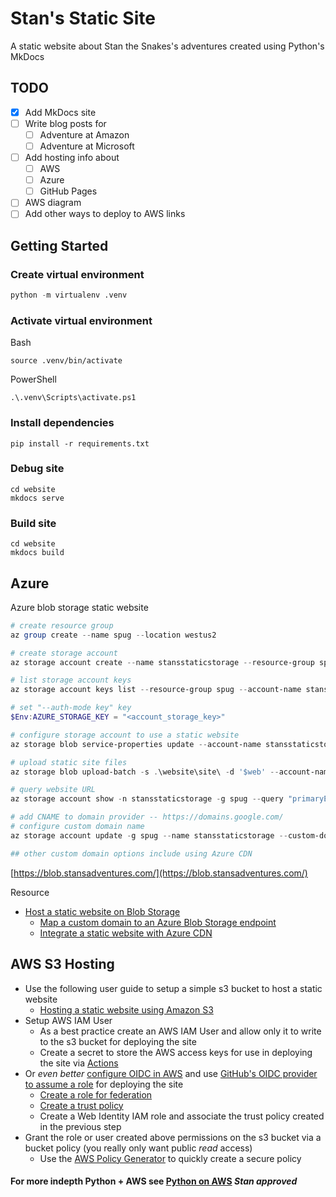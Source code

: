 # Stan's Static Site 
A static website about Stan the Snakes's adventures created using Python's MkDocs

## TODO
- [x] Add MkDocs site
- [ ] Write blog posts for
  - [ ] Adventure at Amazon
  - [ ] Adventure at Microsoft
- [ ] Add hosting info about 
  - [ ] AWS
  - [ ] Azure
  - [ ] GitHub Pages
- [ ] AWS diagram
- [ ] Add other ways to deploy to AWS links

## Getting Started

### Create virtual environment
```python
python -m virtualenv .venv
```

### Activate virtual environment  
Bash
```
source .venv/bin/activate
```

PowerShell
```
.\.venv\Scripts\activate.ps1
```

### Install dependencies
```
pip install -r requirements.txt
```

### Debug site
```
cd website
mkdocs serve
```

### Build site
```
cd website
mkdocs build
```

## Azure

Azure blob storage static website
```powershell
# create resource group
az group create --name spug --location westus2

# create storage account
az storage account create --name stansstaticstorage --resource-group spug --location westus2 --sku Standard_RAGRS --kind StorageV2

# list storage account keys
az storage account keys list --resource-group spug --account-name stansstaticstorage

# set "--auth-mode key" key
$Env:AZURE_STORAGE_KEY = "<account_storage_key>"

# configure storage account to use a static website
az storage blob service-properties update --account-name stansstaticstorage --static-website --404-document 404.html --index-document index.html

# upload static site files
az storage blob upload-batch -s .\website\site\ -d '$web' --account-name stansstaticstorage

# query website URL
az storage account show -n stansstaticstorage -g spug --query "primaryEndpoints.web" --output tsv

# add CNAME to domain provider -- https://domains.google.com/
# configure custom domain name
az storage account update -g spug --name stansstaticstorage --custom-domain "blob.stansadventures.com" --use-subdomain false

## other custom domain options include using Azure CDN
```

[https://blob.stansadventures.com/](https://blob.stansadventures.com/)

Resource
- [Host a static website on Blob Storage](https://docs.microsoft.com/en-us/azure/storage/blobs/storage-blob-static-website-host)
  - [Map a custom domain to an Azure Blob Storage endpoint](https://docs.microsoft.com/en-us/azure/storage/blobs/storage-custom-domain-name?tabs=azure-cli#map-a-custom-domain-with-https-enabled)
  - [Integrate a static website with Azure CDN](https://docs.microsoft.com/en-us/azure/storage/blobs/static-website-content-delivery-network)

## AWS S3 Hosting
- Use the following user guide to setup a simple s3 bucket to host a static website
  - [Hosting a static website using Amazon S3](https://docs.aws.amazon.com/AmazonS3/latest/userguide/WebsiteHosting.html)
- Setup AWS IAM User
  - As a best practice create an AWS IAM User and allow only it to write to the s3 bucket for deploying the site
  - Create a secret to store the AWS access keys for use in deploying the site via [Actions](https://github.com/python-spokane/stans-static-site/actions)
- Or *even better* [configure OIDC in AWS](https://docs.aws.amazon.com/IAM/latest/UserGuide/id_roles_providers_create_oidc.html) and use [GitHub's OIDC provider to assume a role](https://github.com/aws-actions/configure-aws-credentials#assuming-a-role) for deploying the site
  - [Create a role for federation](https://docs.aws.amazon.com/IAM/latest/UserGuide/id_roles_create_for-idp_oidc.html)
  - [Create a trust policy](https://docs.aws.amazon.com/IAM/latest/UserGuide/access_policies_create-console.html)
  - Create a Web Identity IAM role and associate the trust policy created in the previous step
- Grant the role or user created above permissions on the s3 bucket via a bucket policy (you really only want public *read* access)
  - Use the [AWS Policy Generator](https://awspolicygen.s3.amazonaws.com/policygen.html) to quickly create a secure policy
#### For more indepth Python + AWS see [Python on AWS](https://aws.amazon.com/developer/language/python/) *Stan approved*
